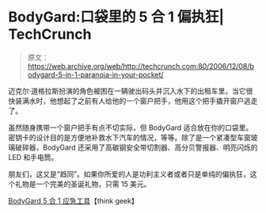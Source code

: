# BodyGard:口袋里的 5 合 1 偏执狂| TechCrunch

> 原文：<https://web.archive.org/web/http://techcrunch.com:80/2006/12/08/bodygard-5-in-1-paranoia-in-your-pocket/>

迈克尔·道格拉斯扮演的角色被困在一辆驶出码头并沉入水下的出租车里。当它很快装满水时，他想起了之前有人给他的一个窗户把手，他用这个把手撬开窗户逃走了。

虽然随身携带一个窗户把手有点不切实际，但 BodyGard 适合放在你的口袋里。密钥卡的设计目的是方便地补救水下汽车的情况，等等。除了是一个紧凑型车窗玻璃破碎器，BodyGard 还采用了高碳钢安全带切割器、高分贝警报器、明亮闪烁的 LED 和手电筒。

朋友们，这又是“趋同”。如果你所爱的人是功利主义者或者只是单纯的偏执狂，这个礼物是一个完美的圣诞礼物，只需 15 美元。

[BodyGard 5 合 1 应急工具](https://web.archive.org/web/20160529211929/http://www.thinkgeek.com/gadgets/tools/8e0c/)【think geek】